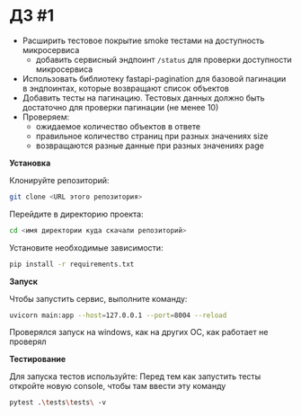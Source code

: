 
# ДЗ #1
- Расширить тестовое покрытие smoke тестами на доступность микросервиса
  - добавить сервисный эндпоинт `/status` для проверки доступности микросервиса
- Использовать библиотеку fastapi-pagination для базовой пагинации в эндпоинтах, которые возвращают список объектов
- Добавить тесты на пагинацию. Тестовых данных должно быть достаточно для проверки пагинации (не менее 10)
- Проверяем:
    - ожидаемое количество объектов в ответе
    - правильное количество страниц при разных значениях size
    - возвращаются разные данные при разных значениях page


**Установка**

Клонируйте репозиторий:
```bash
git clone <URL этого репозитория>
```

Перейдите в директорию проекта:
```bash
cd <имя директории куда скачали репозиторий>
```

Установите необходимые зависимости:
```bash
pip install -r requirements.txt
```

**Запуск**

Чтобы запустить сервис, выполните команду:
```bash
uvicorn main:app --host=127.0.0.1 --port=8004 --reload
```
Проверялся запуск на windows, как на других ОС, как работает не проверял

**Тестирование**

Для запуска тестов используйте:
Перед тем как запустить тесты откройте новую console, чтобы там ввести эту команду
```bash
pytest .\tests\tests\ -v
```

